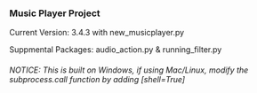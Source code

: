 ### Music Player Project

Current Version: 3.4.3 with new_musicplayer.py

Suppmental Packages: audio_action.py & running_filter.py

###### NOTICE: This is built on Windows, if using Mac/Linux, modify the subprocess.call function by adding [shell=True]
